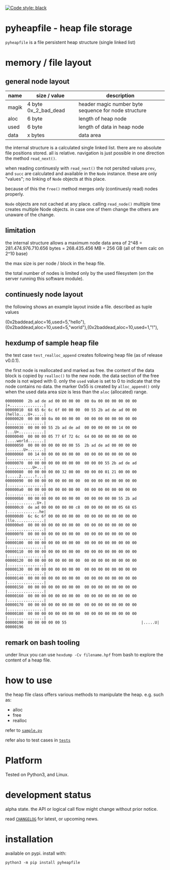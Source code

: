 
[![Code style: black](https://img.shields.io/badge/code%20style-black-000000.svg)](https://github.com/psf/black)


# pyheapfile - heap file storage

`pyheapfile` is a file persistent heap structure (single linked list)


# memory / file layout

## general node layout

| name | size / value | description |
| --- | --- | --- | 
| magik | 4 byte 0x_2_bad_dead | header magic number byte sequence for node structure |
| aloc | 6 byte | length of heap node |
| used | 6 byte | length of data in heap node |
| data | x bytes | data area |

the internal structure is a calculated single linked list. 
there are no absolute file positions stored. 
all is relative.
navigation is just possible in one direction the method `read_next()`.

when reading continuesly with `read_next()` the not persited values `prev`, 
and `succ` are calculated and available in the `Node` instance. 
these are only "values"; no linking of `Node` objects at this place.

because of this the `free()` method merges only (continuesly read) nodes properly.

`Node` objects are not cached at any place.
calling `read_node()` multiple time creates multiple Node objects.
in case one of them change the others are unaware of the change.


## limitation

the internal structure allows a maximum node data area of 
2^48 = 281.474.976.710.656 bytes 
= 268.435.456 MB
= 256 GB (all of them calc on 2^10 base)

the max size is per node / block in the heap file.

the total number of nodes is limited only by the used filesystem 
(on the server running this software module).


## continuesly node layout

the following shows an example layout inside a file. 
described as tuple values

(0x2baddead,aloc=16,used=5,"hello"),(0x2baddead,aloc=10,used=5,"world"),(0x2baddead,aloc=10,used=1,"!"),


## hexdump of sample heap file 

the test case `test_realloc_append` creates following heap file (as of release v0.0.1).

the first node is reallocated and marked as free. 
the content of the data block is copied by `realloc()` to the new node.
the data section of the free node is not wiped with 0.
only the `used` value is set to 0 to indicate that the node contains no data.
the marker 0x55 is created by `alloc_append()` only when the used data area size
is less than the `aloc` (allocated) range. 


    00000000  2b ad de ad 00 00 00 00  00 0a 00 00 00 00 00 00  |+...............|
    00000010  68 65 6c 6c 6f 00 00 00  00 55 2b ad de ad 00 00  |hello....U+.....|
    00000020  00 00 00 0a 00 00 00 00  00 00 00 00 00 00 00 00  |................|
    00000030  00 00 00 55 2b ad de ad  00 00 00 00 00 14 00 00  |...U+...........|
    00000040  00 00 00 05 77 6f 72 6c  64 00 00 00 00 00 00 00  |....world.......|
    00000050  00 00 00 00 00 00 00 55  2b ad de ad 00 00 00 00  |.......U+.......|
    00000060  00 14 00 00 00 00 00 00  00 00 00 00 00 00 00 00  |................|
    00000070  00 00 00 00 00 00 00 00  00 00 00 55 2b ad de ad  |...........U+...|
    00000080  00 00 00 00 00 32 00 00  00 00 00 01 21 00 00 00  |.....2......!...|
    00000090  00 00 00 00 00 00 00 00  00 00 00 00 00 00 00 00  |................|
    000000a0  00 00 00 00 00 00 00 00  00 00 00 00 00 00 00 00  |................|
    000000b0  00 00 00 00 00 00 00 00  00 00 00 00 00 55 2b ad  |.............U+.|
    000000c0  de ad 00 00 00 00 00 c8  00 00 00 00 00 05 68 65  |..............he|
    000000d0  6c 6c 6f 00 00 00 00 00  00 00 00 00 00 00 00 00  |llo.............|
    000000e0  00 00 00 00 00 00 00 00  00 00 00 00 00 00 00 00  |................|
    000000f0  00 00 00 00 00 00 00 00  00 00 00 00 00 00 00 00  |................|
    00000100  00 00 00 00 00 00 00 00  00 00 00 00 00 00 00 00  |................|
    00000110  00 00 00 00 00 00 00 00  00 00 00 00 00 00 00 00  |................|
    00000120  00 00 00 00 00 00 00 00  00 00 00 00 00 00 00 00  |................|
    00000130  00 00 00 00 00 00 00 00  00 00 00 00 00 00 00 00  |................|
    00000140  00 00 00 00 00 00 00 00  00 00 00 00 00 00 00 00  |................|
    00000150  00 00 00 00 00 00 00 00  00 00 00 00 00 00 00 00  |................|
    00000160  00 00 00 00 00 00 00 00  00 00 00 00 00 00 00 00  |................|
    00000170  00 00 00 00 00 00 00 00  00 00 00 00 00 00 00 00  |................|
    00000180  00 00 00 00 00 00 00 00  00 00 00 00 00 00 00 00  |................|
    00000190  00 00 00 00 00 55                                 |.....U|
    00000196


## remark on bash tooling

under linux you can use `hexdump -Cv filename.hpf` from bash
to explore the content of a heap file.


# how to use

the heap file class offers various methods to manipulate the heap. 
e.g. such as:
- alloc
- free
- realloc

refer to [`sample.py`](https://github.com/kr-g/pyheapfile/blob/main/sample.py)

refer also to test cases in [`tests`](https://github.com/kr-g/pyheapfile/blob/main/tests)


# Platform

Tested on Python3, and Linux.


# development status

alpha state.
the API or logical call flow might change without prior notice.

read [`CHANGELOG`](https://github.com/kr-g/pyheapfile/blob/main/CHANGELOG.MD)
for latest, or upcoming news.


# installation
    
available on pypi. install with:

    python3 -m pip install pyheapfile
    
